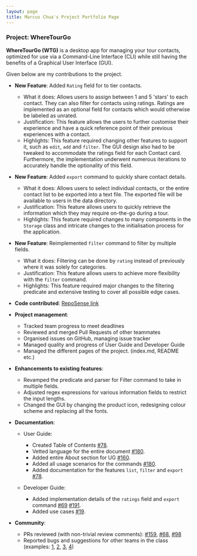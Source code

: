 ```yaml
---
layout: page
title: Marcus Chua's Project Portfolio Page
---
```


### Project: WhereTourGo

**WhereTourGo (WTG)** is a desktop app for managing your tour contacts, optimized for use via a Command-Line Interface (CLI) while still having the benefits of a Graphical User Interface (GUI).

Given below are my contributions to the project.

* **New Feature**: Added `Rating` field for to tier contacts.
  * What it does: Allows users to assign between 1 and 5 'stars' to each contact. They can also filter for contacts using ratings. Ratings are implemented as an optional field for contacts which would otherwise be labeled as unrated.
  * Justification: This feature allows the users to further customise their experience and have a quick reference point of their previous experiences with a contact.
  * Highlights: This feature required changing other features to support it, such as `edit`, `add` and `filter`. The GUI design also had to be tweaked to accommodate the ratings field for each Contact card. Furthermore, the implementation underwent numerous iterations to accurately handle the optionality of this field.


* **New Feature**: Added `export` command to quickly share contact details.
  * What it does: Allows users to select individual contacts, or the entire contact list to be exported into a text file. The exported file will be available to users in the data directory.
  * Justification: This feature allows users to quickly retrieve the information which they may require on-the-go during a tour.
  * Highlights: This feature required changes to many components in the `Storage` class and intricate changes to the initialisation process for the application.


* **New Feature**: Reimplemented `filter` command to filter by multiple fields.
  * What it does: Filtering can be done by `rating` instead of previously where it was solely for categories.
  * Justification: This feature allows users to achieve more flexibility with the `filter` command.
  * Highlights: This feature required major changes to the filtering predicate and extensive testing to cover all possible edge cases.


* **Code contributed**: [RepoSense link](https://nus-cs2103-ay2122s1.github.io/tp-dashboard/?search=marcuschj&sort=groupTitle&sortWithin=title&since=2021-09-17&timeframe=commit&mergegroup=&groupSelect=groupByRepos&breakdown=true&tabOpen=true)


* **Project management**:
  * Tracked team progress to meet deadlines
  * Reviewed and merged Pull Requests of other teammates
  * Organised issues on GitHub, managing issue tracker
  * Managed quality and progress of User Guide and Developer Guide
  * Managed the different pages of the project. (index.md, README etc.)


* **Enhancements to existing features**:
  * Revamped the predicate and parser for Filter command to take in multiple fields.
  * Adjusted regex expressions for various information fields to restrict the input lengths.
  * Changed the GUI by changing the product icon, redesigning colour scheme and replacing all the fonts.


* **Documentation**:
  * User Guide:
    * Created Table of Contents [\#78](https://github.com/AY2122S1-CS2103T-T12-2/tp/pull/78).
    * Vetted language for the entire document [\#180](https://github.com/AY2122S1-CS2103T-T12-2/tp/pull/180).
    * Added entire About section for UG [\#160](https://github.com/AY2122S1-CS2103T-T12-2/tp/pull/160).
    * Added all usage scenarios for the commands [\#180](https://github.com/AY2122S1-CS2103T-T12-2/tp/pull/180).
    * Added documentation for the features `list`, `filter` and `export` [\#78](https://github.com/AY2122S1-CS2103T-T12-2/tp/pull/78).

  * Developer Guide:
    * Added implementation details of the `ratings` field and `export` command [\#69](https://github.com/AY2122S1-CS2103T-T12-2/tp/pull/69) [\#191](https://github.com/AY2122S1-CS2103T-T12-2/tp/pull/191).
    * Added use cases [\#19](https://github.com/AY2122S1-CS2103T-T12-2/tp/pull/19).


* **Community**:
  * PRs reviewed (with non-trivial review comments): [\#159](https://github.com/AY2122S1-CS2103T-T12-2/tp/pull/159), [\#68](https://github.com/AY2122S1-CS2103T-T12-2/tp/pull/68), [\#98](https://github.com/AY2122S1-CS2103T-T12-2/tp/pull/98)
  * Reported bugs and suggestions for other teams in the class (examples: [1](https://github.com/marcuschj/ped/issues/13), [2](https://github.com/marcuschj/ped/issues/12), [3](https://github.com/marcuschj/ped/issues/5), [4](https://github.com/marcuschj/ped/issues/2))
